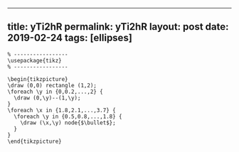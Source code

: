 ---
 title: yTi2hR
 permalink: yTi2hR
 layout: post
 date: 2019-02-24
 tags: [ellipses]
 ---

```latex% Dans le préambule
% -----------------
\usepackage{tikz}
% -----------------

\begin{tikzpicture}
\draw (0,0) rectangle (1,2);
\foreach \y in {0,0.2,...,2} {
  \draw (0,\y)--(1,\y);
}
\foreach \x in {1.8,2.1,...,3.7} {
  \foreach \y in {0.5,0.8,...,1.8} {
    \draw (\x,\y) node{$\bullet$};
  }
}
\end{tikzpicture}
```